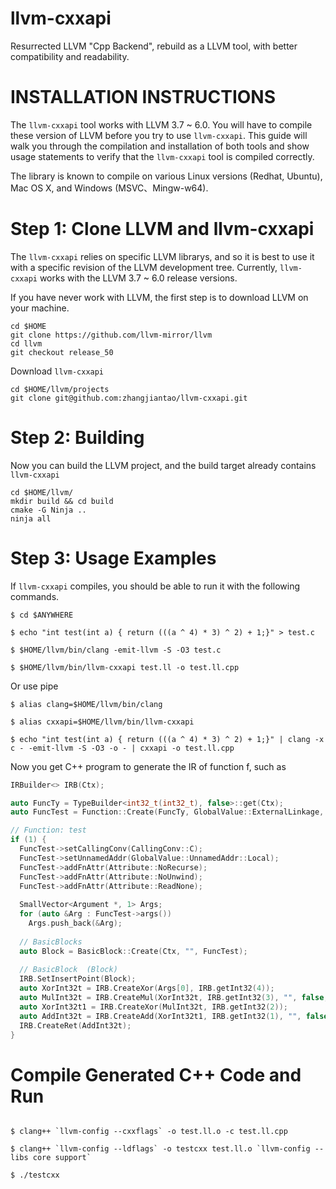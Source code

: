 llvm-cxxapi
========

Resurrected LLVM "Cpp Backend", rebuild as a LLVM tool, with better compatibility and readability.


INSTALLATION INSTRUCTIONS
=========================

The `llvm-cxxapi` tool works with LLVM 3.7 ~ 6.0. You will have to compile these version of LLVM before you try to use `llvm-cxxapi`. This guide will walk you through the compilation and installation of both tools and show usage statements to verify that the `llvm-cxxapi` tool is compiled correctly.

The library is known to compile on various Linux versions (Redhat, Ubuntu), Mac OS X, and Windows (MSVC、Mingw-w64).

Step 1: Clone LLVM and llvm-cxxapi
=======================

The `llvm-cxxapi` relies on specific LLVM librarys, and so it is best to use it with a specific revision of the LLVM development tree. Currently, `llvm-cxxapi` works with the LLVM 3.7 ~ 6.0 release versions.

If you have never work with LLVM, the first step is to download LLVM on your machine.

    cd $HOME
    git clone https://github.com/llvm-mirror/llvm
    cd llvm
    git checkout release_50

Download `llvm-cxxapi`

    cd $HOME/llvm/projects
    git clone git@github.com:zhangjiantao/llvm-cxxapi.git

Step 2: Building
==========================

Now you can build the LLVM project, and the build target already contains `llvm-cxxapi`

    cd $HOME/llvm/
    mkdir build && cd build
    cmake -G Ninja ..
    ninja all

Step 3: Usage Examples
======================

If `llvm-cxxapi` compiles, you should be able to run it with the following commands.

```
$ cd $ANYWHERE

$ echo "int test(int a) { return (((a ^ 4) * 3) ^ 2) + 1;}" > test.c

$ $HOME/llvm/bin/clang -emit-llvm -S -O3 test.c

$ $HOME/llvm/bin/llvm-cxxapi test.ll -o test.ll.cpp
```

Or use pipe

```
$ alias clang=$HOME/llvm/bin/clang

$ alias cxxapi=$HOME/llvm/bin/llvm-cxxapi

$ echo "int test(int a) { return (((a ^ 4) * 3) ^ 2) + 1;}" | clang -x c - -emit-llvm -S -O3 -o - | cxxapi -o test.ll.cpp
```

Now you get C++ program to generate the IR of function f, such as

```c++
IRBuilder<> IRB(Ctx);

auto FuncTy = TypeBuilder<int32_t(int32_t), false>::get(Ctx);
auto FuncTest = Function::Create(FuncTy, GlobalValue::ExternalLinkage, "test", M);

// Function: test
if (1) {
  FuncTest->setCallingConv(CallingConv::C);
  FuncTest->setUnnamedAddr(GlobalValue::UnnamedAddr::Local);
  FuncTest->addFnAttr(Attribute::NoRecurse);
  FuncTest->addFnAttr(Attribute::NoUnwind);
  FuncTest->addFnAttr(Attribute::ReadNone);
    
  SmallVector<Argument *, 1> Args;
  for (auto &Arg : FuncTest->args())
    Args.push_back(&Arg);
    
  // BasicBlocks
  auto Block = BasicBlock::Create(Ctx, "", FuncTest);
  
  // BasicBlock  (Block)
  IRB.SetInsertPoint(Block);
  auto XorInt32t = IRB.CreateXor(Args[0], IRB.getInt32(4));
  auto MulInt32t = IRB.CreateMul(XorInt32t, IRB.getInt32(3), "", false, true);
  auto XorInt32t1 = IRB.CreateXor(MulInt32t, IRB.getInt32(2));
  auto AddInt32t = IRB.CreateAdd(XorInt32t1, IRB.getInt32(1), "", false, true);
  IRB.CreateRet(AddInt32t);
}
```

Compile Generated C++ Code and Run
================================
```

$ clang++ `llvm-config --cxxflags` -o test.ll.o -c test.ll.cpp

$ clang++ `llvm-config --ldflags` -o testcxx test.ll.o `llvm-config --libs core support`

$ ./testcxx
```
